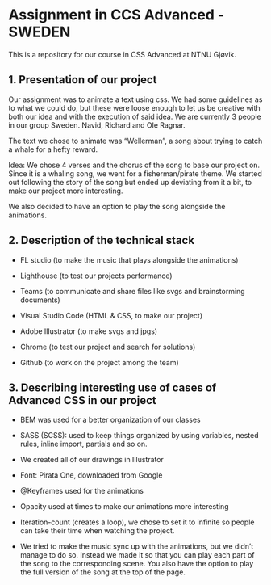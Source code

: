 # Assignment in CCS Advanced - SWEDEN
This is a repository for our course in CSS Advanced at NTNU Gjøvik.

## 1. Presentation of our project

Our assignment was to animate a text using css. We had some guidelines as to what we could do, but these were loose enough to let us be creative with both our idea and with the execution of said idea. We are currently 3 people in our group Sweden. Navid, Richard and Ole Ragnar.  

The text we chose to animate was “Wellerman”, a song about trying to catch a whale for a hefty reward. 

Idea: We chose 4 verses and the chorus of the song to base our project on. Since it is a whaling song, we went for a fisherman/pirate theme. We started out following the story of the song but ended up deviating from it a bit, to make our project more interesting. 

We also decided to have an option to play the song alongside the animations. 
 
 
 
 
## 2. Description of the technical stack

- FL studio (to make the music that plays alongside the animations)  

- Lighthouse (to test our projects performance) 

- Teams (to communicate and share files like svgs and brainstorming documents) 

- Visual Studio Code (HTML & CSS, to make our project) 

- Adobe Illustrator (to make svgs and jpgs) 

- Chrome (to test our project and search for solutions) 

- Github (to work on the project among the team) 


 

## 3. Describing interesting use of cases of Advanced CSS in our project

- BEM was used for a better organization of our classes 

- SASS (SCSS): used to keep things organized by using variables, nested rules, inline import, partials and so on. 


- We created all of our drawings in Illustrator 

- Font: Pirata One, downloaded from Google 

- @Keyframes used for the animations 

- Opacity used at times to make our animations more interesting 

- Iteration-count (creates a loop), we chose to set it to infinite so people can take their time when watching the project.

- We tried to make the music sync up with the animations, but we didn’t manage to do so. Instead we made it so that you can play each part of the song to the corresponding scene. You also have the option to play the full version of the song at the top of the page.  
